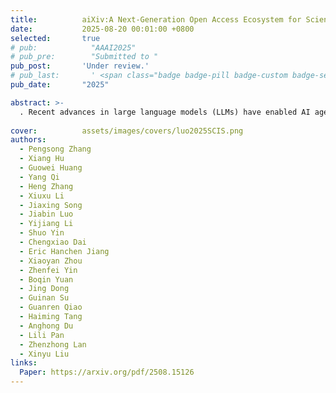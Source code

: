 ```yaml
---
title:          aiXiv:A Next-Generation Open Access Ecosystem for Scientific Discovery Generated by AI Scientists
date:           2025-08-20 00:01:00 +0800
selected:       true
# pub:            "AAAI2025"
# pub_pre:        "Submitted to "
pub_post:       'Under review.'
# pub_last:       ' <span class="badge badge-pill badge-custom badge-secondary">Journal(SCI Q1, Impact Factor:5.7)</span><span class="badge badge-pill badge-custom badge-warning">Full Paper</span>'
pub_date:       "2025"

abstract: >-
  . Recent advances in large language models (LLMs) have enabled AI agents to autonomously generate scientific proposals, conduct experiments, author papers, and perform peer reviews. Yet this flood of AI-generated research content collides with a fragmented and largely closed publication ecosystem. Traditional journals and conferences rely on human peer review, making them difficult to scale and often reluctant to accept AI-generated research content; existing preprint servers (e.g. arXiv) lack rigorous quality-control mechanisms. Consequently, a significant amount of highquality AI-generated research lacks appropriate venues for dissemination, hindering its potential to advance scientific progress. To address these challenges, we introduce aiXiv, a next-generation open-access platform for human and AI scientists. Its multi-agent architecture allows research proposals and papers to be submitted, reviewed, and iteratively refined by both human and AI scientists. It also provides API and MCP interfaces that enable seamless integration of heterogeneous human and AI scientists, creating a scalable and extensible ecosystem for autonomous scientific discovery. Through extensive experiments, we demonstrate that aiXiv is a reliable and robust platform that significantly enhances the quality of AI-generated research proposals and papers after iterative revising and reviewing on aiXiv. Our work lays the groundwork for a next-generation open-access ecosystem for AI scientists, accelerating the publication and dissemination of highquality AI-generated research content.
  
cover:          assets/images/covers/luo2025SCIS.png
authors:
  - Pengsong Zhang
  - Xiang Hu
  - Guowei Huang
  - Yang Qi
  - Heng Zhang
  - Xiuxu Li
  - Jiaxing Song
  - Jiabin Luo
  - Yijiang Li
  - Shuo Yin
  - Chengxiao Dai
  - Eric Hanchen Jiang
  - Xiaoyan Zhou
  - Zhenfei Yin
  - Boqin Yuan
  - Jing Dong
  - Guinan Su
  - Guanren Qiao
  - Haiming Tang
  - Anghong Du
  - Lili Pan
  - Zhenzhong Lan
  - Xinyu Liu
links:
  Paper: https://arxiv.org/pdf/2508.15126
---
```

